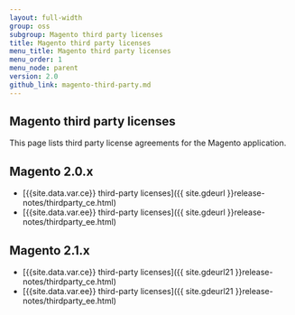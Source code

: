 ```yaml
---
layout: full-width
group: oss
subgroup: Magento third party licenses
title: Magento third party licenses
menu_title: Magento third party licenses
menu_order: 1
menu_node: parent
version: 2.0
github_link: magento-third-party.md
---
```


## Magento third party licenses
This page lists third party license agreements for the Magento application.

## Magento 2.0.x
*	[{{site.data.var.ce}} third-party licenses]({{ site.gdeurl }}release-notes/thirdparty_ce.html)
*	[{{site.data.var.ee}} third-party licenses]({{ site.gdeurl }}release-notes/thirdparty_ee.html)

## Magento 2.1.x
*	[{{site.data.var.ce}} third-party licenses]({{ site.gdeurl21 }}release-notes/thirdparty_ce.html)
*	[{{site.data.var.ee}} third-party licenses]({{ site.gdeurl21 }}release-notes/thirdparty_ee.html)
